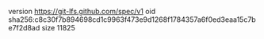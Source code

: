 version https://git-lfs.github.com/spec/v1
oid sha256:c8c30f7b894698cd1c9963f473e9d1268f1784357a6f0ed3eaa15c7be7f2d8ad
size 11825
